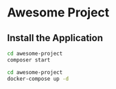 # Awesome Project

## Install the Application
```bash
cd awesome-project
composer start
```

```bash
cd awesome-project
docker-compose up -d
```